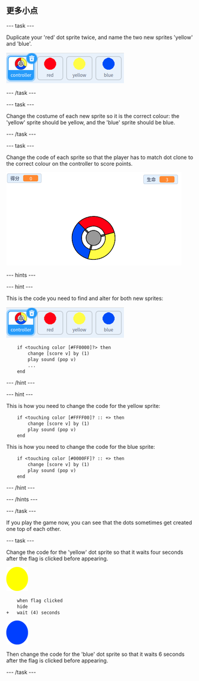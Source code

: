 ## 更多小点

\--- task \---

Duplicate your 'red' dot sprite twice, and name the two new sprites 'yellow' and 'blue'.

![screenshot](images/dots-more-dots.png)

\--- /task \---

\--- task \---

Change the costume of each new sprite so it is the correct colour: the 'yellow' sprite should be yellow, and the 'blue' sprite should be blue.

\--- /task \---

\--- task \---

Change the code of each sprite so that the player has to match dot clone to the correct colour on the controller to score points.

![screenshot](images/dots-all-test.png)

\--- hints \---

\--- hint \---

This is the code you need to find and alter for both new sprites:

![screenshot](images/dots-more-dots.png)

```blocks3
    if <touching color [#FF0000]?> then
        change [score v] by (1)
        play sound (pop v)
        ...
    end
```

\--- /hint \---

\--- hint \---

This is how you need to change the code for the yellow sprite:

```blocks3
    if <touching color [#FFFF00]? :: +> then
        change [score v] by (1)
        play sound (pop v)
    end
```

This is how you need to change the code for the blue sprite:

```blocks3
    if <touching color [#0000FF]? :: +> then
        change [score v] by (1)
        play sound (pop v)
    end
```

\--- /hint \---

\--- /hints \---

\--- /task \---

If you play the game now, you can see that the dots sometimes get created one top of each other.

\--- task \---

Change the code for the 'yellow' dot sprite so that it waits four seconds after the flag is clicked before appearing.

![Yellow dot](images/yellow-sprite.png)

```blocks3
    when flag clicked
    hide
+   wait (4) seconds
```

![Blue dot](images/blue-sprite.png)

Then change the code for the 'blue' dot sprite so that it waits 6 seconds after the flag is clicked before appearing.

\--- /task \---